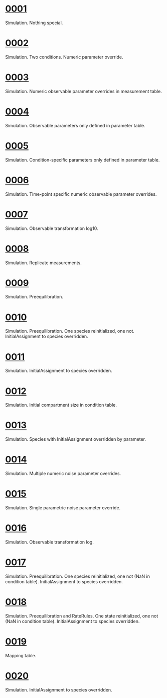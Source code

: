 # [0001](0001/)

Simulation. Nothing special.

# [0002](0002/)

Simulation. Two conditions. Numeric parameter override.

# [0003](0003/)

Simulation. Numeric observable parameter overrides in measurement table.

# [0004](0004/)

Simulation. Observable parameters only defined in parameter table.

# [0005](0005/)

Simulation. Condition-specific parameters only defined in parameter table.

# [0006](0006/)

Simulation. Time-point specific numeric observable parameter overrides.

# [0007](0007/)

Simulation. Observable transformation log10.

# [0008](0008/)

Simulation. Replicate measurements.

# [0009](0009/)

Simulation. Preequilibration.

# [0010](0010/)

Simulation. Preequilibration. One species reinitialized, one not. InitialAssignment to species overridden.

# [0011](0011/)

Simulation. InitialAssignment to species overridden.

# [0012](0012/)

Simulation. Initial compartment size in condition table.

# [0013](0013/)

Simulation. Species with InitialAssignment overridden by parameter.

# [0014](0014/)

Simulation. Multiple numeric noise parameter overrides.

# [0015](0015/)

Simulation. Single parametric noise parameter override.

# [0016](0016/)

Simulation. Observable transformation log.

# [0017](0017/)

Simulation. Preequilibration. One species reinitialized, one not (NaN in condition table). InitialAssignment to species overridden.

# [0018](0018/)

Simulation. Preequilibration and RateRules. One state reinitialized, one not (NaN in condition table). InitialAssignment to species overridden.

# [0019](0019/)

Mapping table.

# [0020](0020/)

Simulation. InitialAssignment to species overridden.

